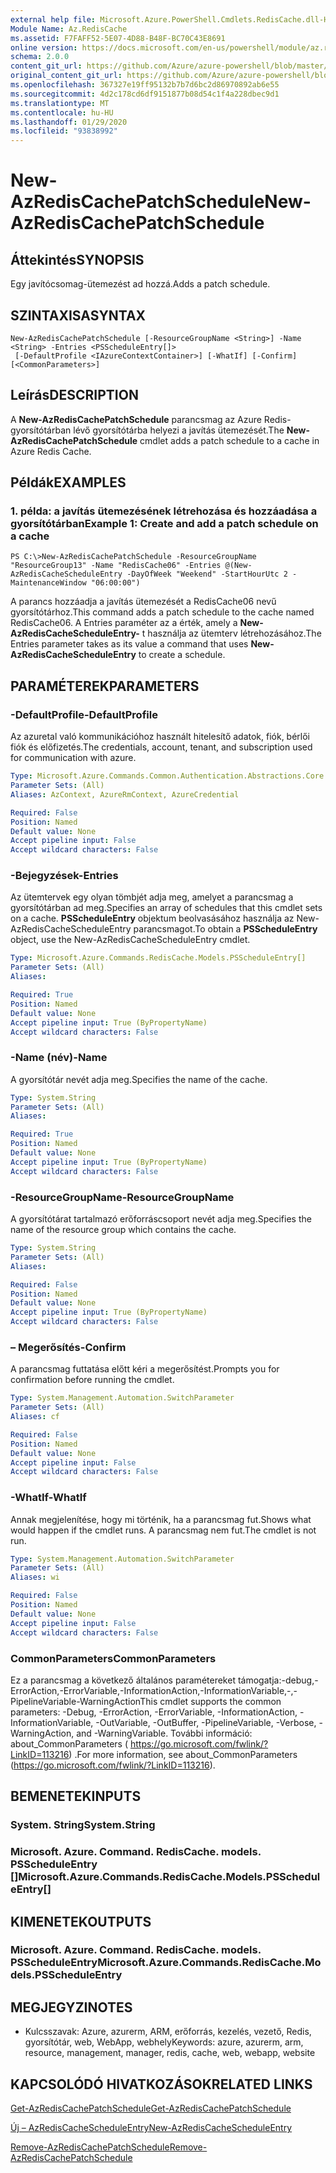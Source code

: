 ```yaml
---
external help file: Microsoft.Azure.PowerShell.Cmdlets.RedisCache.dll-Help.xml
Module Name: Az.RedisCache
ms.assetid: F7FAFF52-5E07-4D88-B48F-BC70C43E8691
online version: https://docs.microsoft.com/en-us/powershell/module/az.rediscache/new-azrediscachepatchschedule
schema: 2.0.0
content_git_url: https://github.com/Azure/azure-powershell/blob/master/src/RedisCache/RedisCache/help/New-AzRedisCachePatchSchedule.md
original_content_git_url: https://github.com/Azure/azure-powershell/blob/master/src/RedisCache/RedisCache/help/New-AzRedisCachePatchSchedule.md
ms.openlocfilehash: 367327e19ff95132b7b7d6bc2d86970892ab6e55
ms.sourcegitcommit: 4d2c178cd6df9151877b08d54c1f4a228dbec9d1
ms.translationtype: MT
ms.contentlocale: hu-HU
ms.lasthandoff: 01/29/2020
ms.locfileid: "93838992"
---
```

# <span data-ttu-id="a6f81-101">New-AzRedisCachePatchSchedule</span><span class="sxs-lookup"><span data-stu-id="a6f81-101">New-AzRedisCachePatchSchedule</span></span>

## <span data-ttu-id="a6f81-102">Áttekintés</span><span class="sxs-lookup"><span data-stu-id="a6f81-102">SYNOPSIS</span></span>
<span data-ttu-id="a6f81-103">Egy javítócsomag-ütemezést ad hozzá.</span><span class="sxs-lookup"><span data-stu-id="a6f81-103">Adds a patch schedule.</span></span>

## <span data-ttu-id="a6f81-104">SZINTAXISA</span><span class="sxs-lookup"><span data-stu-id="a6f81-104">SYNTAX</span></span>

```
New-AzRedisCachePatchSchedule [-ResourceGroupName <String>] -Name <String> -Entries <PSScheduleEntry[]>
 [-DefaultProfile <IAzureContextContainer>] [-WhatIf] [-Confirm] [<CommonParameters>]
```

## <span data-ttu-id="a6f81-105">Leírás</span><span class="sxs-lookup"><span data-stu-id="a6f81-105">DESCRIPTION</span></span>
<span data-ttu-id="a6f81-106">A **New-AzRedisCachePatchSchedule** parancsmag az Azure Redis-gyorsítótárban lévő gyorsítótárba helyezi a javítás ütemezését.</span><span class="sxs-lookup"><span data-stu-id="a6f81-106">The **New-AzRedisCachePatchSchedule** cmdlet adds a patch schedule to a cache in Azure Redis Cache.</span></span>

## <span data-ttu-id="a6f81-107">Példák</span><span class="sxs-lookup"><span data-stu-id="a6f81-107">EXAMPLES</span></span>

### <span data-ttu-id="a6f81-108">1. példa: a javítás ütemezésének létrehozása és hozzáadása a gyorsítótárban</span><span class="sxs-lookup"><span data-stu-id="a6f81-108">Example 1: Create and add a patch schedule on a cache</span></span>
```
PS C:\>New-AzRedisCachePatchSchedule -ResourceGroupName "ResourceGroup13" -Name "RedisCache06" -Entries @(New-AzRedisCacheScheduleEntry -DayOfWeek "Weekend" -StartHourUtc 2 -MaintenanceWindow "06:00:00")
```

<span data-ttu-id="a6f81-109">A parancs hozzáadja a javítás ütemezését a RedisCache06 nevű gyorsítótárhoz.</span><span class="sxs-lookup"><span data-stu-id="a6f81-109">This command adds a patch schedule to the cache named RedisCache06.</span></span>
<span data-ttu-id="a6f81-110">A Entries paraméter az a érték, amely a **New-AzRedisCacheScheduleEntry-** t használja az ütemterv létrehozásához.</span><span class="sxs-lookup"><span data-stu-id="a6f81-110">The Entries parameter takes as its value a command that uses **New-AzRedisCacheScheduleEntry** to create a schedule.</span></span>

## <span data-ttu-id="a6f81-111">PARAMÉTEREK</span><span class="sxs-lookup"><span data-stu-id="a6f81-111">PARAMETERS</span></span>

### <span data-ttu-id="a6f81-112">-DefaultProfile</span><span class="sxs-lookup"><span data-stu-id="a6f81-112">-DefaultProfile</span></span>
<span data-ttu-id="a6f81-113">Az azuretal való kommunikációhoz használt hitelesítő adatok, fiók, bérlői fiók és előfizetés.</span><span class="sxs-lookup"><span data-stu-id="a6f81-113">The credentials, account, tenant, and subscription used for communication with azure.</span></span>

```yaml
Type: Microsoft.Azure.Commands.Common.Authentication.Abstractions.Core.IAzureContextContainer
Parameter Sets: (All)
Aliases: AzContext, AzureRmContext, AzureCredential

Required: False
Position: Named
Default value: None
Accept pipeline input: False
Accept wildcard characters: False
```

### <span data-ttu-id="a6f81-114">-Bejegyzések</span><span class="sxs-lookup"><span data-stu-id="a6f81-114">-Entries</span></span>
<span data-ttu-id="a6f81-115">Az ütemtervek egy olyan tömbjét adja meg, amelyet a parancsmag a gyorsítótárban ad meg.</span><span class="sxs-lookup"><span data-stu-id="a6f81-115">Specifies an array of schedules that this cmdlet sets on a cache.</span></span> <span data-ttu-id="a6f81-116">**PSScheduleEntry** objektum beolvasásához használja az New-AzRedisCacheScheduleEntry parancsmagot.</span><span class="sxs-lookup"><span data-stu-id="a6f81-116">To obtain a **PSScheduleEntry** object, use the New-AzRedisCacheScheduleEntry cmdlet.</span></span>

```yaml
Type: Microsoft.Azure.Commands.RedisCache.Models.PSScheduleEntry[]
Parameter Sets: (All)
Aliases:

Required: True
Position: Named
Default value: None
Accept pipeline input: True (ByPropertyName)
Accept wildcard characters: False
```

### <span data-ttu-id="a6f81-117">-Name (név)</span><span class="sxs-lookup"><span data-stu-id="a6f81-117">-Name</span></span>
<span data-ttu-id="a6f81-118">A gyorsítótár nevét adja meg.</span><span class="sxs-lookup"><span data-stu-id="a6f81-118">Specifies the name of the cache.</span></span>

```yaml
Type: System.String
Parameter Sets: (All)
Aliases:

Required: True
Position: Named
Default value: None
Accept pipeline input: True (ByPropertyName)
Accept wildcard characters: False
```

### <span data-ttu-id="a6f81-119">-ResourceGroupName</span><span class="sxs-lookup"><span data-stu-id="a6f81-119">-ResourceGroupName</span></span>
<span data-ttu-id="a6f81-120">A gyorsítótárat tartalmazó erőforráscsoport nevét adja meg.</span><span class="sxs-lookup"><span data-stu-id="a6f81-120">Specifies the name of the resource group which contains the cache.</span></span>

```yaml
Type: System.String
Parameter Sets: (All)
Aliases:

Required: False
Position: Named
Default value: None
Accept pipeline input: True (ByPropertyName)
Accept wildcard characters: False
```

### <span data-ttu-id="a6f81-121">– Megerősítés</span><span class="sxs-lookup"><span data-stu-id="a6f81-121">-Confirm</span></span>
<span data-ttu-id="a6f81-122">A parancsmag futtatása előtt kéri a megerősítést.</span><span class="sxs-lookup"><span data-stu-id="a6f81-122">Prompts you for confirmation before running the cmdlet.</span></span>

```yaml
Type: System.Management.Automation.SwitchParameter
Parameter Sets: (All)
Aliases: cf

Required: False
Position: Named
Default value: None
Accept pipeline input: False
Accept wildcard characters: False
```

### <span data-ttu-id="a6f81-123">-WhatIf</span><span class="sxs-lookup"><span data-stu-id="a6f81-123">-WhatIf</span></span>
<span data-ttu-id="a6f81-124">Annak megjelenítése, hogy mi történik, ha a parancsmag fut.</span><span class="sxs-lookup"><span data-stu-id="a6f81-124">Shows what would happen if the cmdlet runs.</span></span> <span data-ttu-id="a6f81-125">A parancsmag nem fut.</span><span class="sxs-lookup"><span data-stu-id="a6f81-125">The cmdlet is not run.</span></span>

```yaml
Type: System.Management.Automation.SwitchParameter
Parameter Sets: (All)
Aliases: wi

Required: False
Position: Named
Default value: None
Accept pipeline input: False
Accept wildcard characters: False
```

### <span data-ttu-id="a6f81-126">CommonParameters</span><span class="sxs-lookup"><span data-stu-id="a6f81-126">CommonParameters</span></span>
<span data-ttu-id="a6f81-127">Ez a parancsmag a következő általános paramétereket támogatja:-debug,-ErrorAction,-ErrorVariable,-InformationAction,-InformationVariable,-,-PipelineVariable-WarningAction</span><span class="sxs-lookup"><span data-stu-id="a6f81-127">This cmdlet supports the common parameters: -Debug, -ErrorAction, -ErrorVariable, -InformationAction, -InformationVariable, -OutVariable, -OutBuffer, -PipelineVariable, -Verbose, -WarningAction, and -WarningVariable.</span></span> <span data-ttu-id="a6f81-128">További információ: about_CommonParameters ( https://go.microsoft.com/fwlink/?LinkID=113216) .</span><span class="sxs-lookup"><span data-stu-id="a6f81-128">For more information, see about_CommonParameters (https://go.microsoft.com/fwlink/?LinkID=113216).</span></span>

## <span data-ttu-id="a6f81-129">BEMENETEK</span><span class="sxs-lookup"><span data-stu-id="a6f81-129">INPUTS</span></span>

### <span data-ttu-id="a6f81-130">System. String</span><span class="sxs-lookup"><span data-stu-id="a6f81-130">System.String</span></span>

### <span data-ttu-id="a6f81-131">Microsoft. Azure. Command. RedisCache. models. PSScheduleEntry []</span><span class="sxs-lookup"><span data-stu-id="a6f81-131">Microsoft.Azure.Commands.RedisCache.Models.PSScheduleEntry[]</span></span>

## <span data-ttu-id="a6f81-132">KIMENETEK</span><span class="sxs-lookup"><span data-stu-id="a6f81-132">OUTPUTS</span></span>

### <span data-ttu-id="a6f81-133">Microsoft. Azure. Command. RedisCache. models. PSScheduleEntry</span><span class="sxs-lookup"><span data-stu-id="a6f81-133">Microsoft.Azure.Commands.RedisCache.Models.PSScheduleEntry</span></span>

## <span data-ttu-id="a6f81-134">MEGJEGYZI</span><span class="sxs-lookup"><span data-stu-id="a6f81-134">NOTES</span></span>
* <span data-ttu-id="a6f81-135">Kulcsszavak: Azure, azurerm, ARM, erőforrás, kezelés, vezető, Redis, gyorsítótár, web, WebApp, webhely</span><span class="sxs-lookup"><span data-stu-id="a6f81-135">Keywords: azure, azurerm, arm, resource, management, manager, redis, cache, web, webapp, website</span></span>

## <span data-ttu-id="a6f81-136">KAPCSOLÓDÓ HIVATKOZÁSOK</span><span class="sxs-lookup"><span data-stu-id="a6f81-136">RELATED LINKS</span></span>

[<span data-ttu-id="a6f81-137">Get-AzRedisCachePatchSchedule</span><span class="sxs-lookup"><span data-stu-id="a6f81-137">Get-AzRedisCachePatchSchedule</span></span>](./Get-AzRedisCachePatchSchedule.md)

[<span data-ttu-id="a6f81-138">Új – AzRedisCacheScheduleEntry</span><span class="sxs-lookup"><span data-stu-id="a6f81-138">New-AzRedisCacheScheduleEntry</span></span>](./New-AzRedisCacheScheduleEntry.md)

[<span data-ttu-id="a6f81-139">Remove-AzRedisCachePatchSchedule</span><span class="sxs-lookup"><span data-stu-id="a6f81-139">Remove-AzRedisCachePatchSchedule</span></span>](./Remove-AzRedisCachePatchSchedule.md)


